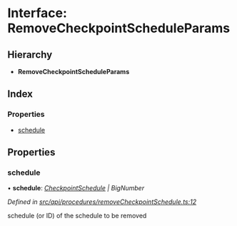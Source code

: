 # Interface: RemoveCheckpointScheduleParams

## Hierarchy

* **RemoveCheckpointScheduleParams**

## Index

### Properties

* [schedule](removecheckpointscheduleparams.md#schedule)

## Properties

###  schedule

• **schedule**: *[CheckpointSchedule](../classes/checkpointschedule.md) | BigNumber*

*Defined in [src/api/procedures/removeCheckpointSchedule.ts:12](https://github.com/PolymeshAssociation/polymesh-sdk/blob/46845947/src/api/procedures/removeCheckpointSchedule.ts#L12)*

schedule (or ID) of the schedule to be removed
